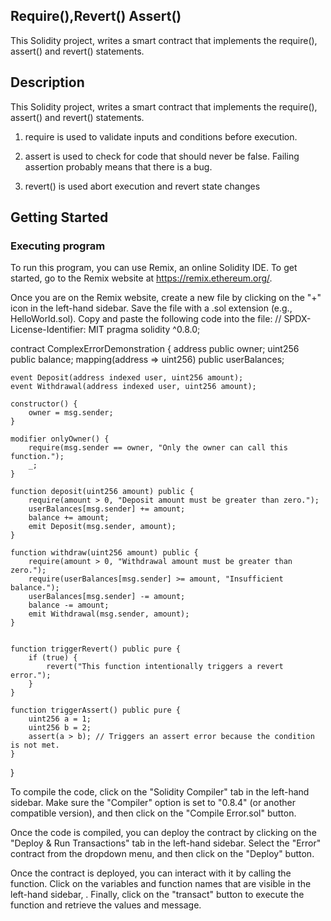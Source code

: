 ## Require(),Revert() Assert() 
 This Solidity project, writes a smart contract that implements the require(), assert() and revert() statements.

## Description
This Solidity project, writes a smart contract that implements the require(), assert() and revert() statements.

1. require is used to validate inputs and conditions before execution.

2. assert is used to check for code that should never be false. Failing assertion probably means that there is a bug.

3. revert() is used abort execution and revert state changes
## Getting Started

### Executing program

To run this program, you can use Remix, an online Solidity IDE. To get started, go to the Remix website at https://remix.ethereum.org/.

Once you are on the Remix website, create a new file by clicking on the "+" icon in the left-hand sidebar. Save the file with a .sol extension (e.g., HelloWorld.sol). Copy and paste the following code into the file:
// SPDX-License-Identifier: MIT
pragma solidity ^0.8.0;

contract ComplexErrorDemonstration {
    address public owner;
    uint256 public balance;
    mapping(address => uint256) public userBalances;

    event Deposit(address indexed user, uint256 amount);
    event Withdrawal(address indexed user, uint256 amount);

    constructor() {
        owner = msg.sender;
    }

    modifier onlyOwner() {
        require(msg.sender == owner, "Only the owner can call this function.");
        _;
    }

    function deposit(uint256 amount) public {
        require(amount > 0, "Deposit amount must be greater than zero.");
        userBalances[msg.sender] += amount;
        balance += amount;
        emit Deposit(msg.sender, amount);
    }

    function withdraw(uint256 amount) public {
        require(amount > 0, "Withdrawal amount must be greater than zero.");
        require(userBalances[msg.sender] >= amount, "Insufficient balance.");
        userBalances[msg.sender] -= amount;
        balance -= amount;
        emit Withdrawal(msg.sender, amount);
    }


    function triggerRevert() public pure {
        if (true) {
            revert("This function intentionally triggers a revert error.");
        }
    }

    function triggerAssert() public pure {
        uint256 a = 1;
        uint256 b = 2;
        assert(a > b); // Triggers an assert error because the condition is not met.
    }
}


To compile the code, click on the "Solidity Compiler" tab in the left-hand sidebar. Make sure the "Compiler" option is set to "0.8.4" (or another compatible version), and then click on the "Compile Error.sol" button.

Once the code is compiled, you can deploy the contract by clicking on the "Deploy & Run Transactions" tab in the left-hand sidebar. Select the "Error" contract from the dropdown menu, and then click on the "Deploy" button.

Once the contract is deployed, you can interact with it by calling the  function. Click on the variables and function names that are visible in the left-hand sidebar, . Finally, click on the "transact" button to execute the function and retrieve the values and message.
